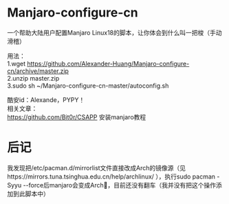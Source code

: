# Manjaro-configure-cn
一个帮助大陆用户配置Manjaro Linux18的脚本，让你体会到什么叫一把梭（手动滑稽）

用法：  
1.wget https://github.com/Alexander-Huang/Manjaro-configure-cn/archive/master.zip  
2.unzip master.zip  
3.sudo sh ~/Manjaro-configure-cn-master/autoconfig.sh  

酷安id：Alexande，PYPY！  
相关文章：  
https://github.com/Bit0r/CSAPP 安装manjaro教程

# 后记
我发现把/etc/pacman.d/mirrorlist文件直接改成Arch的镜像源（见https://mirrors.tuna.tsinghua.edu.cn/help/archlinux/ ），执行sudo pacman -Syyu --force后manjaro会变成Arch🤔，目前还没有翻车（我并没有把这个操作添加到此脚本中）
